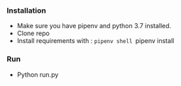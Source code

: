 ### Installation

* Make sure you have pipenv and python 3.7 installed.
* Clone repo
* Install requirements with :
        `pipenv shell
        `pipenv install

### Run 
* Python run.py

